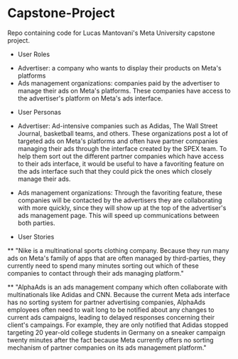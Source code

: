 # Capstone-Project
Repo containing code for Lucas Mantovani's Meta University capstone project.

* User Roles

- Advertiser: a company who wants to display their products on Meta's platforms
- Ads management organizations: companies paid by the advertiser to manage their ads on Meta's platforms. These companies have access to 
the advertiser's platform on Meta's ads interface.

* User Personas

- Advertiser: Ad-intensive companies such as Adidas, The Wall Street Journal, basketball teams, and others. These organizations post a lot
of targeted ads on Meta's platforms and often have partner companies managing their ads through the interface created by the SPEX team.
To help them sort out the different partner companies which have access to their ads interface, it would be useful to have a favoriting feature on the
ads interface such that they could pick the ones which closely manage their ads. 

- Ads management organizations: Through the favoriting feature, these companies will be contacted by the advertisers they are collaborating with 
more quickly, since they will show up at the top of the advertiser's ads management page. This will speed up communications between both parties. 

* User Stories

** "Nike is a multinational sports clothing company. Because they run many ads on Meta's family of apps that are often managed by third-parties, 
they currently need to spend many minutes sorting out which of these companies to contact through their ads managing platform."

** "AlphaAds is an ads management company which often collaborate with multinationals like Adidas and CNN. Because the current Meta ads interface 
has no sorting system for partner advertising companies, AlphaAds employees often need to wait long to be notified about any changes to current ads campaigns, leading to delayed responses concerning their client's campaings. For example, they are only notified that Adidas stopped targeting 20 year-old
college students in Germany on a sneaker campaign twenty minutes after the fact because Meta currently offers no sorting mechanism of partner companies on its ads management platform."
